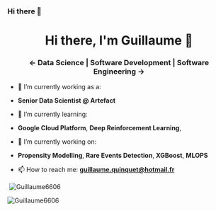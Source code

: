 ### Hi there 👋
<h1 align="center">Hi there, I'm Guillaume 👋</h1>
<h3 align="center"> <- Data Science | Software Development | Software Engineering -></h3>

- 🔭 I’m currently working as a:
 * **Senior Data Scientist @ Artefact**
 
- 🌱 I’m currently learning:
 * **Google Cloud Platform**, **Deep Reinforcement Learning**, 
 
 - 🔭 I’m currently working on:
* **Propensity Modelling**, **Rare Events Detection**, **XGBoost**, **MLOPS**
 
- 📫 How to reach me: **guillaume.quinquet@hotmail.fr**

<p>&nbsp;<img align="center" src="https://github-readme-stats.vercel.app/api?username=Guillaume6606&show_icons=true&locale=en" alt="Guillaume6606" /></p>
<p><img align="center" src="https://github-readme-streak-stats.herokuapp.com/?user=Guillaume6606&" alt="Guillaume6606" /></p>

<!--
**Guillaume6606/Guillaume6606** is a ✨ _special_ ✨ repository because its `README.md` (this file) appears on your GitHub profile.

Here are some ideas to get you started:

- 🔭 I’m currently working on ...
 ...
- 👯 I’m looking to collaborate on ...
- 🤔 I’m looking for help with ...
- 💬 Ask me about ...
 ...
- ⚡ Fun fact: ...

- :necktie: 

- :desktop_computer: I’m currently working on:  

-->




